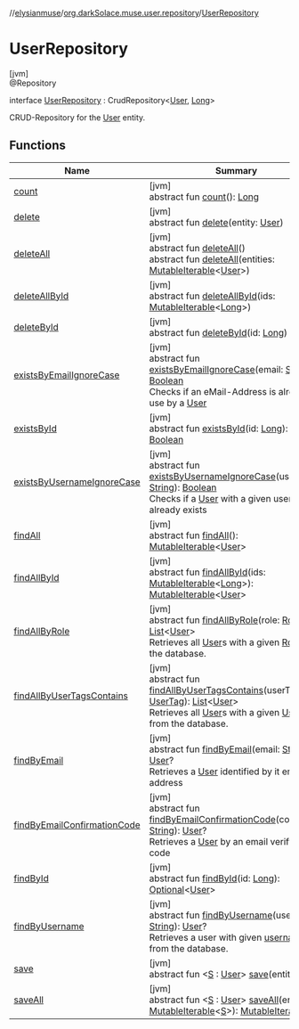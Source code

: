 //[elysianmuse](../../../index.md)/[org.darkSolace.muse.user.repository](../index.md)/[UserRepository](index.md)

# UserRepository

[jvm]\
@Repository

interface [UserRepository](index.md) : CrudRepository&lt;[User](../../org.darkSolace.muse.user.model/-user/index.md), [Long](https://kotlinlang.org/api/latest/jvm/stdlib/kotlin/-long/index.html)&gt; 

CRUD-Repository for the [User](../../org.darkSolace.muse.user.model/-user/index.md) entity.

## Functions

| Name                                                                                       | Summary                                                                                                                                                                                                                                                                                                                                                                                                                                                                                                                                                                     |
|--------------------------------------------------------------------------------------------|-----------------------------------------------------------------------------------------------------------------------------------------------------------------------------------------------------------------------------------------------------------------------------------------------------------------------------------------------------------------------------------------------------------------------------------------------------------------------------------------------------------------------------------------------------------------------------|
| [count](../-user-settings-repository/index.md#-1347258675%2FFunctions%2F-1216412040)       | [jvm]<br>abstract fun [count](../-user-settings-repository/index.md#-1347258675%2FFunctions%2F-1216412040)(): [Long](https://kotlinlang.org/api/latest/jvm/stdlib/kotlin/-long/index.html)                                                                                                                                                                                                                                                                                                                                                                                  |
| [delete](index.md#-146233035%2FFunctions%2F-1216412040)                                    | [jvm]<br>abstract fun [delete](index.md#-146233035%2FFunctions%2F-1216412040)(entity: [User](../../org.darkSolace.muse.user.model/-user/index.md))                                                                                                                                                                                                                                                                                                                                                                                                                          |
| [deleteAll](../-user-settings-repository/index.md#87931462%2FFunctions%2F-1216412040)      | [jvm]<br>abstract fun [deleteAll](../-user-settings-repository/index.md#87931462%2FFunctions%2F-1216412040)()<br>abstract fun [deleteAll](index.md#-553968592%2FFunctions%2F-1216412040)(entities: [MutableIterable](https://kotlinlang.org/api/latest/jvm/stdlib/kotlin.collections/-mutable-iterable/index.html)&lt;[User](../../org.darkSolace.muse.user.model/-user/index.md)&gt;)                                                                                                                                                                                      |
| [deleteAllById](../-user-settings-repository/index.md#897308593%2FFunctions%2F-1216412040) | [jvm]<br>abstract fun [deleteAllById](../-user-settings-repository/index.md#897308593%2FFunctions%2F-1216412040)(ids: [MutableIterable](https://kotlinlang.org/api/latest/jvm/stdlib/kotlin.collections/-mutable-iterable/index.html)&lt;[Long](https://kotlinlang.org/api/latest/jvm/stdlib/kotlin/-long/index.html)&gt;)                                                                                                                                                                                                                                                  |
| [deleteById](../-user-settings-repository/index.md#-1865927624%2FFunctions%2F-1216412040)  | [jvm]<br>abstract fun [deleteById](../-user-settings-repository/index.md#-1865927624%2FFunctions%2F-1216412040)(id: [Long](https://kotlinlang.org/api/latest/jvm/stdlib/kotlin/-long/index.html))                                                                                                                                                                                                                                                                                                                                                                           |
| [existsByEmailIgnoreCase](exists-by-email-ignore-case.md)                                  | [jvm]<br>abstract fun [existsByEmailIgnoreCase](exists-by-email-ignore-case.md)(email: [String](https://kotlinlang.org/api/latest/jvm/stdlib/kotlin/-string/index.html)): [Boolean](https://kotlinlang.org/api/latest/jvm/stdlib/kotlin/-boolean/index.html)<br>Checks if an eMail-Address is already in use by a [User](../../org.darkSolace.muse.user.model/-user/index.md)                                                                                                                                                                                               |
| [existsById](../-user-settings-repository/index.md#-1245749783%2FFunctions%2F-1216412040)  | [jvm]<br>abstract fun [existsById](../-user-settings-repository/index.md#-1245749783%2FFunctions%2F-1216412040)(id: [Long](https://kotlinlang.org/api/latest/jvm/stdlib/kotlin/-long/index.html)): [Boolean](https://kotlinlang.org/api/latest/jvm/stdlib/kotlin/-boolean/index.html)                                                                                                                                                                                                                                                                                       |
| [existsByUsernameIgnoreCase](exists-by-username-ignore-case.md)                            | [jvm]<br>abstract fun [existsByUsernameIgnoreCase](exists-by-username-ignore-case.md)(username: [String](https://kotlinlang.org/api/latest/jvm/stdlib/kotlin/-string/index.html)): [Boolean](https://kotlinlang.org/api/latest/jvm/stdlib/kotlin/-boolean/index.html)<br>Checks if a [User](../../org.darkSolace.muse.user.model/-user/index.md) with a given username already exists                                                                                                                                                                                       |
| [findAll](../-user-settings-repository/index.md#432803092%2FFunctions%2F-1216412040)       | [jvm]<br>abstract fun [findAll](../-user-settings-repository/index.md#432803092%2FFunctions%2F-1216412040)(): [MutableIterable](https://kotlinlang.org/api/latest/jvm/stdlib/kotlin.collections/-mutable-iterable/index.html)&lt;[User](../../org.darkSolace.muse.user.model/-user/index.md)&gt;                                                                                                                                                                                                                                                                            |
| [findAllById](../-user-settings-repository/index.md#-2014544349%2FFunctions%2F-1216412040) | [jvm]<br>abstract fun [findAllById](../-user-settings-repository/index.md#-2014544349%2FFunctions%2F-1216412040)(ids: [MutableIterable](https://kotlinlang.org/api/latest/jvm/stdlib/kotlin.collections/-mutable-iterable/index.html)&lt;[Long](https://kotlinlang.org/api/latest/jvm/stdlib/kotlin/-long/index.html)&gt;): [MutableIterable](https://kotlinlang.org/api/latest/jvm/stdlib/kotlin.collections/-mutable-iterable/index.html)&lt;[User](../../org.darkSolace.muse.user.model/-user/index.md)&gt;                                                              |
| [findAllByRole](find-all-by-role.md)                                                       | [jvm]<br>abstract fun [findAllByRole](find-all-by-role.md)(role: [Role](../../org.darkSolace.muse.user.model/-role/index.md)): [List](https://kotlinlang.org/api/latest/jvm/stdlib/kotlin.collections/-list/index.html)&lt;[User](../../org.darkSolace.muse.user.model/-user/index.md)&gt;<br>Retrieves all [User](../../org.darkSolace.muse.user.model/-user/index.md)s with a given [Role](../../org.darkSolace.muse.user.model/-role/index.md) from the database.                                                                                                        |
| [findAllByUserTagsContains](find-all-by-user-tags-contains.md)                             | [jvm]<br>abstract fun [findAllByUserTagsContains](find-all-by-user-tags-contains.md)(userTags: [UserTag](../../org.darkSolace.muse.user.model/-user-tag/index.md)): [List](https://kotlinlang.org/api/latest/jvm/stdlib/kotlin.collections/-list/index.html)&lt;[User](../../org.darkSolace.muse.user.model/-user/index.md)&gt;<br>Retrieves all [User](../../org.darkSolace.muse.user.model/-user/index.md)s with a given [UserTag](../../org.darkSolace.muse.user.model/-user-tag/index.md) from the database.                                                            |
| [findByEmail](find-by-email.md)                                                            | [jvm]<br>abstract fun [findByEmail](find-by-email.md)(email: [String](https://kotlinlang.org/api/latest/jvm/stdlib/kotlin/-string/index.html)): [User](../../org.darkSolace.muse.user.model/-user/index.md)?<br>Retrieves a [User](../../org.darkSolace.muse.user.model/-user/index.md) identified by it email address                                                                                                                                                                                                                                                      |
| [findByEmailConfirmationCode](find-by-email-confirmation-code.md)                          | [jvm]<br>abstract fun [findByEmailConfirmationCode](find-by-email-confirmation-code.md)(code: [String](https://kotlinlang.org/api/latest/jvm/stdlib/kotlin/-string/index.html)): [User](../../org.darkSolace.muse.user.model/-user/index.md)?<br>Retrieves a [User](../../org.darkSolace.muse.user.model/-user/index.md) by an email verifycation code                                                                                                                                                                                                                      |
| [findById](../-user-settings-repository/index.md#635093510%2FFunctions%2F-1216412040)      | [jvm]<br>abstract fun [findById](../-user-settings-repository/index.md#635093510%2FFunctions%2F-1216412040)(id: [Long](https://kotlinlang.org/api/latest/jvm/stdlib/kotlin/-long/index.html)): [Optional](https://docs.oracle.com/javase/8/docs/api/java/util/Optional.html)&lt;[User](../../org.darkSolace.muse.user.model/-user/index.md)&gt;                                                                                                                                                                                                                             |
| [findByUsername](find-by-username.md)                                                      | [jvm]<br>abstract fun [findByUsername](find-by-username.md)(username: [String](https://kotlinlang.org/api/latest/jvm/stdlib/kotlin/-string/index.html)): [User](../../org.darkSolace.muse.user.model/-user/index.md)?<br>Retrieves a user with given [username](find-by-username.md) from the database.                                                                                                                                                                                                                                                                     |
| [save](index.md#401544387%2FFunctions%2F-1216412040)                                       | [jvm]<br>abstract fun &lt;[S](index.md#401544387%2FFunctions%2F-1216412040) : [User](../../org.darkSolace.muse.user.model/-user/index.md)&gt; [save](index.md#401544387%2FFunctions%2F-1216412040)(entity: [S](index.md#401544387%2FFunctions%2F-1216412040)): [S](index.md#401544387%2FFunctions%2F-1216412040)                                                                                                                                                                                                                                                            |
| [saveAll](index.md#-1252569118%2FFunctions%2F-1216412040)                                  | [jvm]<br>abstract fun &lt;[S](index.md#-1252569118%2FFunctions%2F-1216412040) : [User](../../org.darkSolace.muse.user.model/-user/index.md)&gt; [saveAll](index.md#-1252569118%2FFunctions%2F-1216412040)(entities: [MutableIterable](https://kotlinlang.org/api/latest/jvm/stdlib/kotlin.collections/-mutable-iterable/index.html)&lt;[S](index.md#-1252569118%2FFunctions%2F-1216412040)&gt;): [MutableIterable](https://kotlinlang.org/api/latest/jvm/stdlib/kotlin.collections/-mutable-iterable/index.html)&lt;[S](index.md#-1252569118%2FFunctions%2F-1216412040)&gt; |
